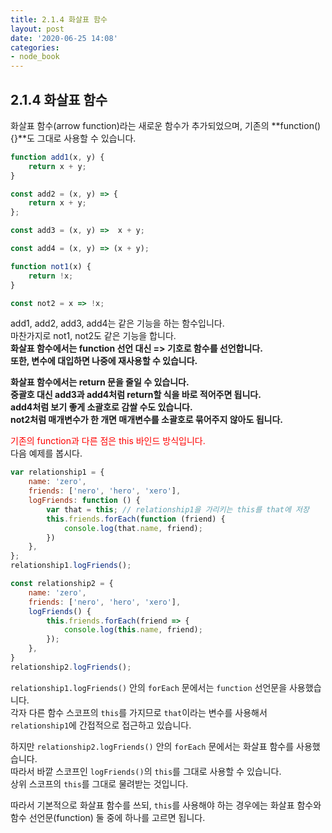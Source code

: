 ```yaml
---
title: 2.1.4 화살표 함수
layout: post
date: '2020-06-25 14:08'
categories:
- node_book
---
```


## 2.1.4 화살표 함수

화살표 함수(arrow function)라는 새로운 함수가 추가되었으며, 기존의 **function(){}**도 그대로 사용할 수 있습니다. 

```javascript
function add1(x, y) {
    return x + y;
}

const add2 = (x, y) => {
    return x + y;
};

const add3 = (x, y) =>  x + y;

const add4 = (x, y) => (x + y);

function not1(x) {
    return !x;
}

const not2 = x => !x;
```

add1, add2, add3, add4는 같은 기능을 하는 함수입니다.  
마찬가지로 not1, not2도 같은 기능을 합니다.  
**화살표 함수에서는 function 선언 대신 => 기호로 함수를 선언합니다.**  
**또한, 변수에 대입하면 나중에 재사용할 수 있습니다.**

**화살표 함수에서는 return 문을 줄일 수 있습니다.**  
**중괄호 대신 add3과 add4처럼 return할 식을 바로 적어주면 됩니다.**  
**add4처럼 보기 좋게 소괄호로 감쌀 수도 있습니다.**  
**not2처럼 매개변수가 한 개면 매개변수를 소괄호로 묶어주지 않아도 됩니다.**

<span style="color:red;">기존의 function과 다른 점은 this 바인드 방식입니다.</span>  
다음 예제를 봅시다.

```javascript
var relationship1 = {
    name: 'zero',
    friends: ['nero', 'hero', 'xero'],
    logFriends: function () {
        var that = this; // relationship1을 가리키는 this를 that에 저장
        this.friends.forEach(function (friend) { 
            console.log(that.name, friend);
        })
    },
};
relationship1.logFriends();

const relationship2 = {
    name: 'zero',
    friends: ['nero', 'hero', 'xero'],
    logFriends() {
        this.friends.forEach(friend => {
            console.log(this.name, friend);
        });
    },
}
relationship2.logFriends();
```

`relationship1.logFriends()` 안의 `forEach` 문에서는 `function` 선언문을 사용했습니다.  
각자 다른 함수 스코프의 `this`를 가지므로 `that`이라는 변수를 사용해서 `relationship1`에 간접적으로 접근하고 있습니다.  

하지만 `relationship2.logFriends()` 안의 `forEach` 문에서는 화살표 함수를 사용했습니다.  
따라서 바깥 스코프인 `logFriends()`의 `this`를 그대로 사용할 수 있습니다.  
상위 스코프의 `this`를 그대로 물려받는 것입니다.

따라서 기본적으로 화살표 함수를 쓰되, `this`를 사용해야 하는 경우에는 화살표 함수와 함수 선언문(function) 둘 중에 
하나를 고르면 됩니다. 